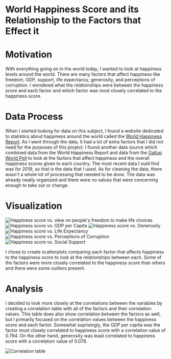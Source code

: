 # World Happiness Score and its Relationship to the Factors that Effect it

# Motivation
With everything going on in the world today, I wanted to look at happiness levels around the world. There are many factors that affect happiness like freedom, GDP, support, life expectancy, generosity, and perceptions of corruption. I wondered what the relationships were between the happiness score and each factor and which factor was most closely correlated to the happiness score. 

# Data Process
When I started looking for data on this subject, I found a website dedicated to statistics about happiness around the world called the [World Happiness Report](https://worldhappiness.report/). As I went through the data, it had a lot of extra factors that I did not need for the purposes of this project. I found another data source which combined data from the World Happiness Report and data from the [Gallup World Poll](https://www.gallup.com/analytics/349487/gallup-global-happiness-center.aspx) to look at the factors that affect happiness and the overall happiness scores given to each country. The most recent data I ould find was for 2019, so that is the data that I used. As for cleaning the data, there wasn't a whole lot of processing that needed to be done. The data was already neatly organized and there were no values that were concerning enough to take out or change. 

# Visualization 
![Happiness score vs. view on people's freedom to make life choices](https://raw.githubusercontent.com/delaneygrein/DATA115_PersonalDataSet/main/Visualization_HappinessReport.png)
![Happiness score vs. GDP per Capita](https://raw.githubusercontent.com/delaneygrein/DATA115_PersonalDataSet/main/GDP.png)
![Happiness score vs. Generosity](https://raw.githubusercontent.com/delaneygrein/DATA115_PersonalDataSet/main/generosity.png)
![Happiness score vs. Life Expectancy](https://raw.githubusercontent.com/delaneygrein/DATA115_PersonalDataSet/main/life%20expectancy.png)
![Happiness score vs. Perceptions of Corruption](https://raw.githubusercontent.com/delaneygrein/DATA115_PersonalDataSet/main/perceptions%20of%20corruption.png)
![Happiness score vs. Social Support](https://raw.githubusercontent.com/delaneygrein/DATA115_PersonalDataSet/main/social%20support.png)

I chose to create scatterplots comparing each factor that affects happiness to the happiness score to look at the relationships between each. Some of the factors were more closely correlated to the happiness score than others and there were some outliers present.

# Analysis 
I decided to look more closely at the correlations between the variables by creating a correlation table with all of the factors and their correlation values. This table does also show correlation between the factors as well, but I primarily focused on the correlation values between the happiness score and each factor. Somewhat suprisingly, the GDP per capita was the factor most closely correlated to happiness score with a correlation value of 0.794. On the other hand, generosity was least correlated to happiness score with a correlation value of 0.076. 

![Correlation table](https://raw.githubusercontent.com/delaneygrein/DATA115_PersonalDataSet/main/correlation%20table.png)
